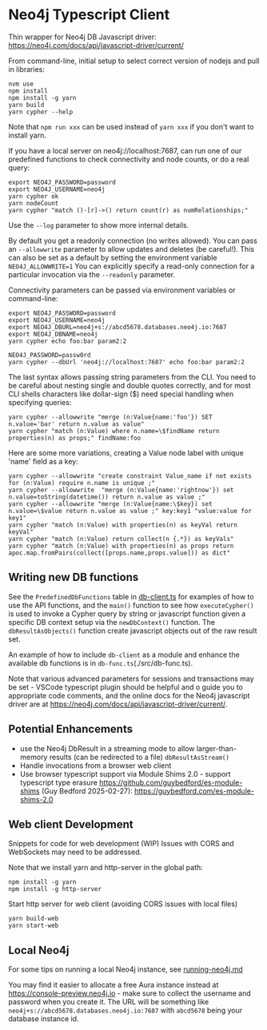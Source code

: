 # Neo4j Typescript Client

Thin wrapper for Neo4j DB Javascript driver: https://neo4j.com/docs/api/javascript-driver/current/

From command-line, initial setup to select correct version of nodejs and pull in libraries:
```
nvm use
npm install
npm install -g yarn
yarn build
yarn cypher --help
```
Note that `npm run xxx`  can be used instead of `yarn xxx` if you don't want to install yarn.

If you have a local server on neo4j://localhost:7687, can run one of our predefined functions to check connectivity and node counts, or do a real query:
```
export NEO4J_PASSWORD=password
export NEO4J_USERNAME=neo4j
yarn cypher ok
yarn nodeCount
yarn cypher "match ()-[r]->() return count(r) as numRelationships;"
```
Use the `--log` parameter to show more internal details.

By default you get a readonly connection (no writes allowed).  You can pass an `--allowwrite` parameter to allow updates and deletes (be careful!).  This can also be set as a default by setting the environment variable `NEO4J_ALLOWWRITE=1`
You can explicitly specify a read-only connection for a particular invocation via the `--readonly` parameter.

Connectivity parameters can be passed via environment variables or command-line:
```
export NEO4J_PASSWORD=password
export NEO4J_USERNAME=neo4j
export NEO4J_DBURL=neo4j+s://abcd5678.databases.neo4j.io:7687
export NEO4J_DBNAME=neo4j
yarn cypher echo foo:bar param2:2

NEO4J_PASSWORD=passw0rd 
yarn cypher --dbUrl 'neo4j://localhost:7687' echo foo:bar param2:2
```
The last syntax allows passing string parameters from the CLI.  You need to be careful about nesting single and double quotes correctly, and for most CLI shells characters like dollar-sign ($) need special handling when specifying queries:
```
yarn cypher --allowwrite "merge (n:Value{name:'foo'}) SET n.value='bar' return n.value as value"
yarn cypher "match (n:Value) where n.name=\$findName return properties(n) as props;" findName:foo
```
Here are some more variations, creating a Value node label with unique 'name' field as a key:
```
yarn cypher --allowwrite "create constraint Value_name if not exists for (n:Value) require n.name is unique ;"
yarn cypher --allowwrite  "merge (n:Value{name:'rightnow'}) set n.value=toString(datetime()) return n.value as value ;"
yarn cypher --allowwrite "merge (n:Value{name:\$key}) set n.value=\$value return n.value as value ;" key:key1 "value:value for key1"
yarn cypher "match (n:Value) with properties(n) as keyVal return keyVal"
yarn cypher "match (n:Value) return collect(n {.*}) as keyVals"
yarn cypher "match (n:Value) with properties(n) as props return apoc.map.fromPairs(collect([props.name,props.value])) as dict"
```


## Writing new DB functions
See the `PredefinedDbFunctions` table in [db-client.ts](./src/db-client.ts) for examples of how to use the API functions, and the `main()` function to see how `executeCypher()` is used to invoke a Cypher query by string or javascript function given a specific DB context setup via the `newDbContext()` function.   The `dbResultAsObjects()` function create javascript objects out of the raw result set.

An example of how to include `db-client` as a module and enhance the available db functions is in `db-func.ts`(./src/db-func.ts).

Note that various advanced  parameters for sessions and transactions may be set - VSCode typescript plugin should be helpful and o guide you to appropriate code comments, and the online docs for the Neo4j javascript driver are at https://neo4j.com/docs/api/javascript-driver/current/.

## Potential Enhancements
* use the Neo4j DbResult in a streaming mode to allow larger-than-memory results (can be redirected to a file) `dbResultAsStream()`
* Handle invocations from a browser web client
* Use browser typescript support via Module Shims 2.0 - support typescript type erasure https://github.com/guybedford/es-module-shims (Guy Bedford 2025-02-27): https://guybedford.com/es-module-shims-2.0

## Web client Development
Snippets for code for web development (WIP)
Issues with CORS and WebSockets may need to be addressed.

Note that we install yarn and http-server in the global path:
```
npm install -g yarn
npm install -g http-server
```

Start http server for web client (avoiding CORS issues with local files)
```
yarn build-web
yarn start-web
```

## Local Neo4j
For some tips on running a local Neo4j instance, see [running-neo4j.md](./running-neo4j.md)

You may find it easier to allocate a free Aura instance instead at https://console-preview.neo4j.io - make sure to collect the username and password when you create it.   The URL will be something like `neo4j+s://abcd5678.databases.neo4j.io:7687` with `abcd5678` being your database instance id.
